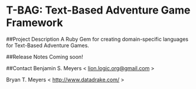 # T-BAG: Text-Based Adventure Game Framework

##Project Description
A Ruby Gem for creating domain-specific languages for Text-Based Adventure Games.

##Release Notes
Coming soon!

##Contact
Benjamin S. Meyers < <lion.logic.org@gmail.com> >

Bryan T. Meyers < <http://www.datadrake.com/> >
